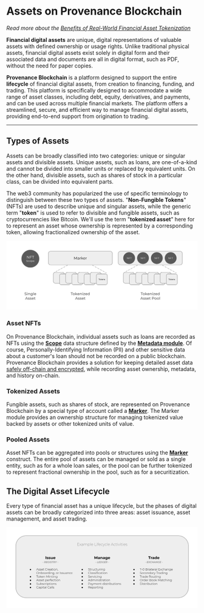 # Assets on Provenance Blockchain


_Read more about the [Benefits of Real-World Financial Asset Tokenization](https://provenance.io/learn/posts/basics-of-real-world-financial-a)_

**Financial digital assets** are unique, digital representations of valuable assets with defined ownership or 
usage rights. Unlike traditional physical assets, financial digital assets exist solely in digital form and 
their associated data and documents are all in digital format, such as PDF, without the need for paper copies.

**Provenance Blockchain** is a platform designed to support the entire **lifecycle** of financial digital assets, from 
creation to financing, funding, and trading. This platform is specifically designed to accommodate a wide range of 
asset classes, including debt, equity, derivatives, and payments, and can be used across multiple financial markets. 
The platform offers a streamlined, secure, and efficient way to manage financial digital assets, providing 
end-to-end support from origination to trading.

----

## Types of Assets

Assets can be broadly classified into two categories: unique or singular assets and divisible assets. Unique 
assets, such as loans, are one-of-a-kind and cannot be divided into smaller units or replaced by equivalent 
units. On the other hand, divisible assets, such as shares of stock in a particular class, can be divided into 
equivalent parts.

The web3 community has popularized the use of specific terminology to distinguish between these two types of 
assets. "**Non-Fungible Tokens**" (NFTs) are used to describe unique and singular assets, while the generic term "**token**" is 
used to refer to divisible and fungible assets, such as cryptocurrencies like Bitcoin. We'll use the term "**tokenized asset**"
here for to represent an asset whose ownership is represented by a corresponding token, allowing fractionalized ownership
of the asset.

![asset types](/img/learn/asset-lifecycle/asset-types.png)


### Asset NFTs

On Provenance Blockchain, individual assets such as loans are recorded as NFTs using the [**Scope**](https://github.com/provenance-io/provenance/blob/main/proto/provenance/metadata/v1/scope.proto#L70) 
data structure defined by the [**Metadata module**](https://github.com/provenance-io/provenance/tree/main/x/metadata/spec). 
Of course, Personally-Identifying Information (PII) and other sensitive data about a customer's loan should not be 
recorded on a public blockchain. Provenance Blockchain provides a solution for keeping detailed asset data [safely
off-chain and encrypted](/docs/pb/p8e/overview/), while recording asset ownership, metadata, and history on-chain.

### Tokenized Assets

Fungible assets, such as shares of stock, are represented on Provenance Blockchain by a special type of account called
a [**Marker**](/docs/pb/modules/marker-module). The Marker module provides an ownership structure for managing tokenized value backed by assets or other tokenized units of value.

### Pooled Assets

Asset NFTs can be aggregated into pools or structures using the [**Marker**](/docs/pb/modules/marker-module) construct. 
The entire pool of assets can be managed or sold as a single entity, such as for a whole loan sales, or the pool 
can be further tokenized to represent fractional ownership in the pool, such as for a securitization.



## The Digital Asset Lifecycle

Every type of financial asset has a unique lifecycle, but the phases of digital assets can be broadly categorized into
three areas: asset issuance, asset management, and asset trading. 


![asset lifecycle](/img/learn/asset-lifecycle/lifecycle.png)
